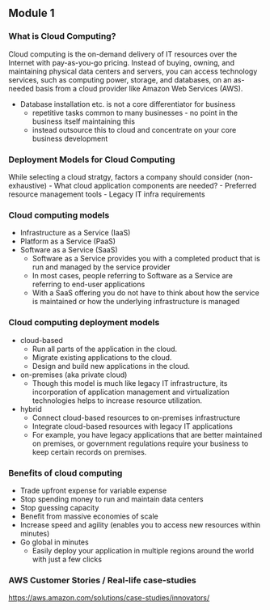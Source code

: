 ## Module 1

### What is Cloud Computing?
Cloud computing is the on-demand delivery of IT resources over the Internet with pay-as-you-go pricing. Instead of buying, owning, and maintaining physical data centers and servers, you can access technology services, such as computing power, storage, and databases, on an as-needed basis from a cloud provider like Amazon Web Services (AWS).

- Database installation etc. is not a core differentiator for business
    - repetitive tasks common to many businesses - no point in the business itself maintaining this
    - instead outsource this to cloud and concentrate on your core business development

### Deployment Models for Cloud Computing
While selecting a cloud stratgy, factors a company should consider (non-exhaustive)
    - What cloud application components are needed?
    - Preferred resource management tools
    - Legacy IT infra requirements

### Cloud computing models
- Infrastructure as a Service (IaaS)
- Platform as a Service (PaaS)
- Software as a Service (SaaS)
    - Software as a Service provides you with a completed product that is run and managed by the service provider
    - In most cases, people referring to Software as a Service are referring to end-user applications
    - With a SaaS offering you do not have to think about how the service is maintained or how the underlying infrastructure is managed

### Cloud computing deployment models
- cloud-based
    - Run all parts of the application in the cloud.
    - Migrate existing applications to the cloud.
    - Design and build new applications in the cloud.
- on-premises (aka private cloud)
    - Though this model is much like legacy IT infrastructure, its incorporation of application management and virtualization technologies helps to increase resource utilization.
- hybrid
    - Connect cloud-based resources to on-premises infrastructure
    - Integrate cloud-based resources with legacy IT applications
    - For example, you have legacy applications that are better maintained on premises, or government regulations require your business to keep certain records on premises.

### Benefits of cloud computing
- Trade upfront expense for variable expense
- Stop spending money to run and maintain data centers
- Stop guessing capacity
- Benefit from massive economies of scale
- Increase speed and agility (enables you to access new resources within minutes)
- Go global in minutes
    - Easily deploy your application in multiple regions around the world with just a few clicks

### AWS Customer Stories / Real-life case-studies
https://aws.amazon.com/solutions/case-studies/innovators/